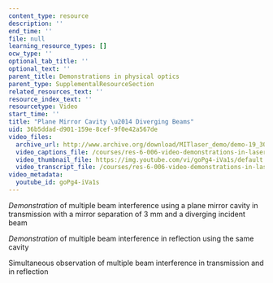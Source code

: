 ```yaml
---
content_type: resource
description: ''
end_time: ''
file: null
learning_resource_types: []
ocw_type: ''
optional_tab_title: ''
optional_text: ''
parent_title: Demonstrations in physical optics
parent_type: SupplementalResourceSection
related_resources_text: ''
resource_index_text: ''
resourcetype: Video
start_time: ''
title: "Plane Mirror Cavity \u2014 Diverging Beams"
uid: 36b5ddad-d901-159e-8cef-9f0e42a567de
video_files:
  archive_url: http://www.archive.org/download/MITlaser_demo/demo-19_300k.mp4
  video_captions_file: /courses/res-6-006-video-demonstrations-in-lasers-and-optics-spring-2008/eeac63fa37c156159d9ca251d77c10ce_goPg4-iVa1s.vtt
  video_thumbnail_file: https://img.youtube.com/vi/goPg4-iVa1s/default.jpg
  video_transcript_file: /courses/res-6-006-video-demonstrations-in-lasers-and-optics-spring-2008/6c2150be67ffa4e037dfc864c3d64d1d_goPg4-iVa1s.pdf
video_metadata:
  youtube_id: goPg4-iVa1s
---
```


_Demonstration_ of multiple beam interference using a plane mirror cavity in transmission with a mirror separation of 3 mm and a diverging incident beam

_Demonstration_ of multiple beam interference in reflection using the same cavity

Simultaneous observation of multiple beam interference in transmission and in reflection



